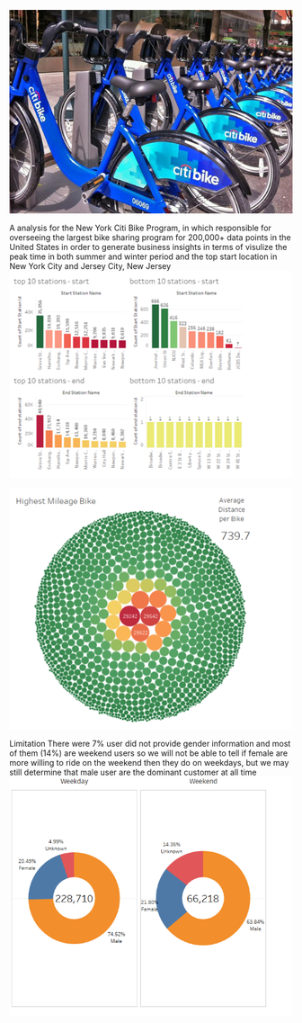 ![sample screenshot](https://github.com/ThaoLeatherman/CityBike_Tableau/blob/master/citi-bike-station-bikes.jpg)


A analysis for the New York Citi Bike Program, in which responsible for overseeing the largest bike sharing program for 200,000+ data points in the United States in order to generate business insights in terms of visulize the peak time in both summer and winter period and the top start location in New York City and Jersey City, New Jersey
![sample screenshot](https://github.com/ThaoLeatherman/CityBike_Tableau/blob/master/top%20station.PNG)

![sample screenshot](https://github.com/ThaoLeatherman/CityBike_Tableau/blob/master/highest%20milage%20bike.PNG)

Limitation There were 7% user did not provide gender information and most of them (14%) are weekend users so we will not be able to tell if female are more willing to ride on the weekend then they do on weekdays, but we may still determine that male user are the dominant customer at all time
![sample screenshot](https://github.com/ThaoLeatherman/CityBike_Tableau/blob/master/weekend.PNG)
